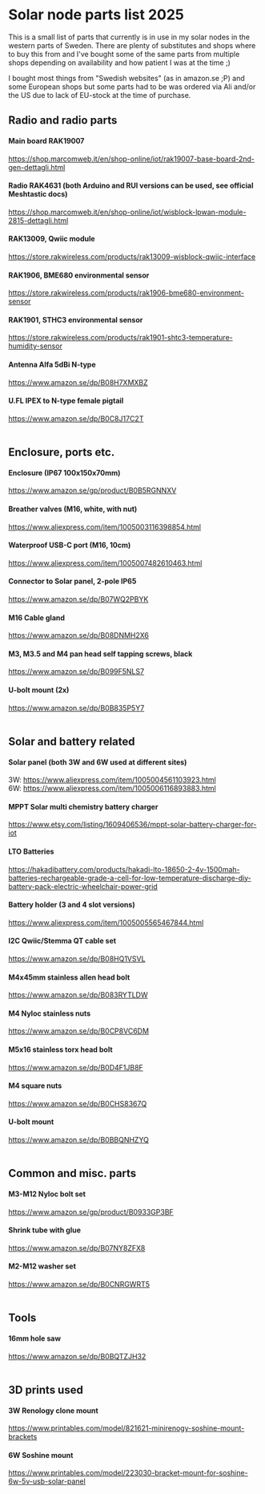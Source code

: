 # Solar node parts list 2025

This is a small list of parts that currently is in use in my solar nodes in the western parts of Sweden. There are plenty of substitutes and shops where to buy this from and I've bought some of the same parts from multiple shops depending on availability and how patient I was at the time ;)

I bought most things from "Swedish websites" (as in amazon.se ;P) and some European shops but some parts had to be was ordered via Ali and/or the US due to lack of EU-stock at the time of purchase.

## Radio and radio parts
#### Main board RAK19007
https://shop.marcomweb.it/en/shop-online/iot/rak19007-base-board-2nd-gen-dettagli.html
#### Radio RAK4631 (both Arduino and RUI versions can be used, see official Meshtastic docs)
https://shop.marcomweb.it/en/shop-online/iot/wisblock-lpwan-module-2815-dettagli.html
#### RAK13009, Qwiic module
https://store.rakwireless.com/products/rak13009-wisblock-qwiic-interface
#### RAK1906, BME680 environmental sensor
https://store.rakwireless.com/products/rak1906-bme680-environment-sensor
#### RAK1901, STHC3 environmental sensor
https://store.rakwireless.com/products/rak1901-shtc3-temperature-humidity-sensor
#### Antenna Alfa 5dBi N-type
https://www.amazon.se/dp/B08H7XMXBZ
#### U.FL IPEX to N-type female pigtail
https://www.amazon.se/dp/B0C8J17C2T
<br />
<br />
## Enclosure, ports etc.
#### Enclosure (IP67 100x150x70mm)
https://www.amazon.se/gp/product/B0B5RGNNXV
#### Breather valves (M16, white, with nut)
https://www.aliexpress.com/item/1005003116398854.html
#### Waterproof USB-C port (M16, 10cm)
https://www.aliexpress.com/item/1005007482610463.html
#### Connector to Solar panel, 2-pole IP65
https://www.amazon.se/dp/B07WQ2PBYK
#### M16 Cable gland
https://www.amazon.se/dp/B08DNMH2X6
#### M3, M3.5 and M4 pan head self tapping screws, black
https://www.amazon.se/dp/B099F5NLS7
#### U-bolt mount (2x)
https://www.amazon.se/dp/B0B835P5Y7
<br />
<br />
## Solar and battery related
#### Solar panel (both 3W and 6W used at different sites)
3W: https://www.aliexpress.com/item/1005004561103923.html<br />
6W: https://www.aliexpress.com/item/1005006116893883.html
#### MPPT Solar multi chemistry battery charger 
https://www.etsy.com/listing/1609406536/mppt-solar-battery-charger-for-iot
#### LTO Batteries
https://hakadibattery.com/products/hakadi-lto-18650-2-4v-1500mah-batteries-rechargeable-grade-a-cell-for-low-temperature-discharge-diy-battery-pack-electric-wheelchair-power-grid
#### Battery holder (3 and 4 slot versions)
https://www.aliexpress.com/item/1005005565467844.html
#### I2C Qwiic/Stemma QT cable set
https://www.amazon.se/dp/B08HQ1VSVL
#### M4x45mm stainless allen head bolt
https://www.amazon.se/dp/B083RYTLDW
#### M4 Nyloc stainless nuts
https://www.amazon.se/dp/B0CP8VC6DM
#### M5x16 stainless torx head bolt
https://www.amazon.se/dp/B0D4F1JB8F
#### M4 square nuts
https://www.amazon.se/dp/B0CHS8367Q
#### U-bolt mount
https://www.amazon.se/dp/B0BBQNHZYQ
<br />
<br />
## Common and misc. parts
#### M3-M12 Nyloc bolt set
https://www.amazon.se/gp/product/B0933GP3BF
#### Shrink tube with glue
https://www.amazon.se/dp/B07NY8ZFX8
#### M2-M12 washer set
https://www.amazon.se/dp/B0CNRGWRT5
<br />
<br />
## Tools
#### 16mm hole saw
https://www.amazon.se/dp/B0BQTZJH32
<br />
<br />
## 3D prints used
#### 3W Renology clone mount
https://www.printables.com/model/821621-minirenogy-soshine-mount-brackets
#### 6W Soshine mount
https://www.printables.com/model/223030-bracket-mount-for-soshine-6w-5v-usb-solar-panel
